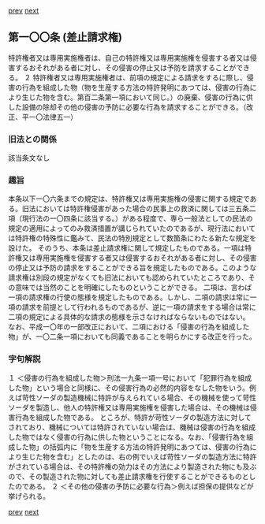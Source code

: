 [prev](/specific\markdowns\特許法\128_Mp-Ch_4-Se_1-At_99.md)
[next](/specific\markdowns\特許法\130_Mp-Ch_4-Se_2-At_101.md)
## 第一〇〇条 (差止請求権)
特許権者又は専用実施権者は、自己の特許権又は専用実施権を侵害する者又は侵害するおそれがある者に対し、その侵害の停止又は予防を請求することができる。
２ 特許権者又は専用実施権者は、前項の規定による請求をするに際し、侵害の行為を組成した物（物を生産する方法の特許発明にあつては、侵害の行為により生じた物を含む。第百二条第一項において同じ。）の廃棄、侵害の行為に供した設備の除却その他の侵害の予防に必要な行為を請求することができる。（改正、平一〇法律五一）

### 旧法との関係
該当条文なし

### 趣旨
本条以下一〇六条までの規定は、特許権又は専用実施権の侵害に関する規定である。旧法においては特許権侵害があった場合の民事上の救済に関しては三五条二項（現行法の一〇四条に該当する。）がある程度で、専ら一般法としての民法の規定の適用によってのみ救済措置が講じられていたのであるが、現行法においては特許権の特殊性に鑑みて、民法の特別規定として数箇条にわたる新たな規定を設けた。
そのうち、本条は差止請求権に関して規定したものである。一項は特許権又は専用実施権を侵害する者又は侵害するおそれがある者に対し、その侵害の停止又は予防の請求をすることができる旨を規定したものである。このような請求権は別段の規定がなくても旧法においても認められていたところであり、その意味では当然のことを明確にしたものということができる。
二項は、言わば一項の請求権の行使の態様を規定したものである。しかし、二項の請求は常に一項の請求を前提として行われるものであるが、逆に一項の請求をする場合は常に二項の規定による具体的な請求の態様を示さなければならないものではない。
なお、平成一〇年の一部改正において、二項における「侵害の行為を組成した物」が、一〇二条一項においても同義であることを明らかにする改正を行った。

### 字句解説
１ ＜侵害の行為を組成した物＞刑法一九条一項一号において「犯罪行為を組成した物」という場合と同様に、その侵害行為の必然的内容をなした物をいう。例えば苛性ソーダの製造機械に特許が与えられている場合、その機械を使って苛性ソーダを製造し、他人の特許権又は専用実施権を侵害した場合は、その機械は侵害行為を組成した物である。
ところが、特許が苛性ソーダの製造方法に対してされており、機械については特許されていない場合は、機械は侵害の行為を組成した物ではなく侵害の行為に供した物ということになる。なお、「侵害行為を組成した物」の括弧内に「物を生産する方法の特許発明にあつては、侵害の行為により生じた物を含む」としたのは、右の例でいえば苛性ソーダの製造方法に特許がされている場合は、その特許権の効力はその方法により製造された物にも及ぶので、その製造された物に対しても差止請求権を行使することができるものとしたのである。
２ ＜その他の侵害の予防に必要な行為＞例えば担保の提供などが挙げられる。

[prev](/specific\markdowns\特許法\128_Mp-Ch_4-Se_1-At_99.md)
[next](/specific\markdowns\特許法\130_Mp-Ch_4-Se_2-At_101.md)